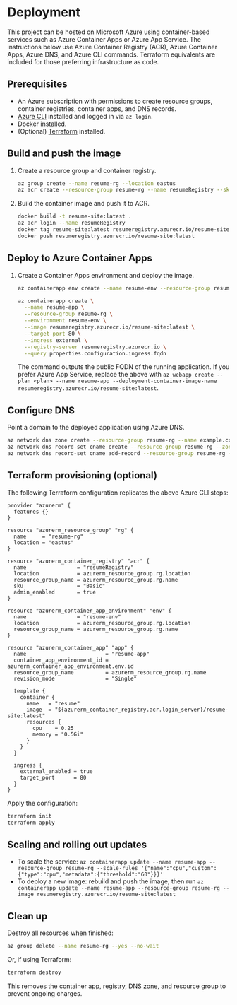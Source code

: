 # Deployment

This project can be hosted on Microsoft Azure using container-based services such as Azure Container Apps or Azure App Service. The instructions below use Azure Container Registry (ACR), Azure Container Apps, Azure DNS, and Azure CLI commands. Terraform equivalents are included for those preferring infrastructure as code.

## Prerequisites

- An Azure subscription with permissions to create resource groups, container registries, container apps, and DNS records.
- [Azure CLI](https://learn.microsoft.com/cli/azure/install-azure-cli) installed and logged in via `az login`.
- Docker installed.
- (Optional) [Terraform](https://developer.hashicorp.com/terraform/downloads) installed.

## Build and push the image

1. Create a resource group and container registry.

   ```bash
   az group create --name resume-rg --location eastus
   az acr create --resource-group resume-rg --name resumeRegistry --sku Basic
   ```

2. Build the container image and push it to ACR.

   ```bash
   docker build -t resume-site:latest .
   az acr login --name resumeRegistry
   docker tag resume-site:latest resumeregistry.azurecr.io/resume-site:latest
   docker push resumeregistry.azurecr.io/resume-site:latest
   ```

## Deploy to Azure Container Apps

1. Create a Container Apps environment and deploy the image.

   ```bash
   az containerapp env create --name resume-env --resource-group resume-rg --location eastus

   az containerapp create \
     --name resume-app \
     --resource-group resume-rg \
     --environment resume-env \
     --image resumeregistry.azurecr.io/resume-site:latest \
     --target-port 80 \
     --ingress external \
     --registry-server resumeregistry.azurecr.io \
     --query properties.configuration.ingress.fqdn
   ```

   The command outputs the public FQDN of the running application. If you prefer Azure App Service, replace the above with `az webapp create --plan <plan> --name resume-app --deployment-container-image-name resumeregistry.azurecr.io/resume-site:latest`.

## Configure DNS

Point a domain to the deployed application using Azure DNS.

```bash
az network dns zone create --resource-group resume-rg --name example.com
az network dns record-set cname create --resource-group resume-rg --zone-name example.com --name resume
az network dns record-set cname add-record --resource-group resume-rg --zone-name example.com --record-set-name resume --cname <app-fqdn>
```

## Terraform provisioning (optional)

The following Terraform configuration replicates the above Azure CLI steps:

```hcl
provider "azurerm" {
  features {}
}

resource "azurerm_resource_group" "rg" {
  name     = "resume-rg"
  location = "eastus"
}

resource "azurerm_container_registry" "acr" {
  name                = "resumeRegistry"
  location            = azurerm_resource_group.rg.location
  resource_group_name = azurerm_resource_group.rg.name
  sku                 = "Basic"
  admin_enabled       = true
}

resource "azurerm_container_app_environment" "env" {
  name                = "resume-env"
  location            = azurerm_resource_group.rg.location
  resource_group_name = azurerm_resource_group.rg.name
}

resource "azurerm_container_app" "app" {
  name                         = "resume-app"
  container_app_environment_id = azurerm_container_app_environment.env.id
  resource_group_name          = azurerm_resource_group.rg.name
  revision_mode                = "Single"

  template {
    container {
      name   = "resume"
      image  = "${azurerm_container_registry.acr.login_server}/resume-site:latest"
      resources {
        cpu    = 0.25
        memory = "0.5Gi"
      }
    }
  }

  ingress {
    external_enabled = true
    target_port      = 80
  }
}
```

Apply the configuration:

```bash
terraform init
terraform apply
```

## Scaling and rolling out updates

- To scale the service: `az containerapp update --name resume-app --resource-group resume-rg --scale-rules '{"name":"cpu","custom":{"type":"cpu","metadata":{"threshold":"60"}}}'`
- To deploy a new image: rebuild and push the image, then run `az containerapp update --name resume-app --resource-group resume-rg --image resumeregistry.azurecr.io/resume-site:latest`

## Clean up

Destroy all resources when finished:

```bash
az group delete --name resume-rg --yes --no-wait
```

Or, if using Terraform:

```bash
terraform destroy
```

This removes the container app, registry, DNS zone, and resource group to prevent ongoing charges.
